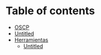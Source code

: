 # Table of contents

* [OSCP](README.md)
* [Untitled](untitled.md)
* [Herramientas](herramientas/README.md)
  * [Untitled](herramientas/untitled.md)

